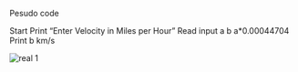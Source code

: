 Pesudo code


 Start
 Print “Enter Velocity in Miles per  Hour”
 Read input a
 b  a*0.00044704
 Print b km/s


![real 1](https://user-images.githubusercontent.com/118686647/210236561-05c79e89-9c02-4b42-bb54-00c1013b7fe1.jpg)
